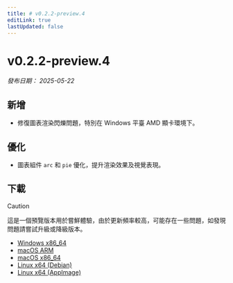 ```yaml
---
title: # v0.2.2-preview.4
editLink: true
lastUpdated: false
---
```


# v0.2.2-preview.4  <Badge type="warning" text="preview" />

_發布日期： 2025-05-22_

## 新增

- 修復圖表渲染閃爍問題，特別在 Windows 平臺 AMD 顯卡環境下。

## 優化

- 圖表組件 `arc` 和 `pie` 優化，提升渲染效果及視覺表現。

## 下載


> [!CAUTION]
> 這是一個預覽版本用於嘗鮮體驗，由於更新頻率較高，可能存在一些問題，如發現問題請嘗試升級或降級版本。


- [Windows x86_64](https://assets.lbkrs.com/github/release/longbridge-desktop/preview/longbridge-v0.2.2-preview.4-windows-x86_64.exe)
- [macOS ARM](https://assets.lbkrs.com/github/release/longbridge-desktop/preview/longbridge-v0.2.2-preview.4-macos-aarch64.dmg)
- [macOS x86_64](https://assets.lbkrs.com/github/release/longbridge-desktop/preview/longbridge-v0.2.2-preview.4-macos-x86_64.dmg)
- [Linux x64 (Debian)](https://assets.lbkrs.com/github/release/longbridge-desktop/preview/longbridge-v0.2.2-preview.4-linux-x86_64.deb)
- [Linux x64 (AppImage)](https://assets.lbkrs.com/github/release/longbridge-desktop/preview/longbridge-v0.2.2-preview.4-linux-x86_64.AppImage)